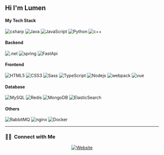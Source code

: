 ## Hi I'm Lumen

#### My Tech Stack

![csharp](https://img.shields.io/badge/C%23-239120?style=flat&logo=c-sharp&logoColor=white)
![Java](https://img.shields.io/badge/Java-ED8B00?style=flat&logo=java&logoColor=white)
![JavaScript](https://img.shields.io/badge/JavaScript-F7DF1E?style=lat&logo=javascript&logoColor=black)
![Python](https://img.shields.io/badge/Python-14354C?style=flat&logo=python&logoColor=white)
![c++](https://img.shields.io/badge/C%2B%2B-00599C?style=flat&logo=c%2B%2B&logoColor=white)

#### Backend

![.net](https://img.shields.io/badge/.NET-5C2D91?style=flat&logo=.net&logoColor=white)
![spring](https://img.shields.io/badge/Spring-6DB33F?style=flat&logo=spring&logoColor=white)
![FastApi](https://img.shields.io/badge/FastAPI-535D6C?&logo=fastapi)

#### Frontend

![HTML5](https://img.shields.io/badge/HTML5-E34F26?style=flat&logo=html5&logoColor=white)
![CSS3](https://img.shields.io/badge/CSS3-1572B6?style=flat&logo=css3&logoColor=white)
![Sass](https://img.shields.io/badge/Sass-CC6699?style=flat&logo=sass&logoColor=white)
![TypeScript](https://img.shields.io/badge/TypeScript-007ACC?style=flat&logo=typescript&logoColor=white)
![Nodejs](https://img.shields.io/badge/Node.js-43853D?style=flat&logo=node.js&logoColor=white)
![webpack](https://img.shields.io/badge/Webpack-535D6C?&logo=webpack)
![vue](https://img.shields.io/badge/Vue.js-35495E?style=flat&logo=vue.js&logoColor=4FC08D)

#### Database

![MySQL](https://img.shields.io/badge/MySQL-005C84?style=flat&logo=mysql&logoColor=white)
![Redis](https://img.shields.io/badge/redis-%23DD0031.svg?&style=flat&logo=redis&logoColor=white)
![MongoDB](https://img.shields.io/badge/MongoDB-4EA94B?style=flat&logo=mongodb&logoColor=white)
![ElasticSearch](https://img.shields.io/badge/Elastic_Search-005571?style=flat&logo=elasticsearch&logoColor=white)

#### Others

![RabbitMQ](https://img.shields.io/badge/rabbitmq-%23FF6600.svg?&style=flat&logo=rabbitmq&logoColor=white)
![nginx](https://img.shields.io/badge/Nginx-535D6C?&logo=nginx)
![Docker](https://img.shields.io/badge/Docker-535D6C?&logo=Docker)

---
<h3> 🤝🏻 &nbsp;Connect with Me </h3>

<p align="center">
<a href="https://www.luxio.cn/"><img alt="Website" src="https://img.shields.io/badge/Website-www.luxio.xn-blue?style=flat-square&logo=google-chrome"></a>
</p>
